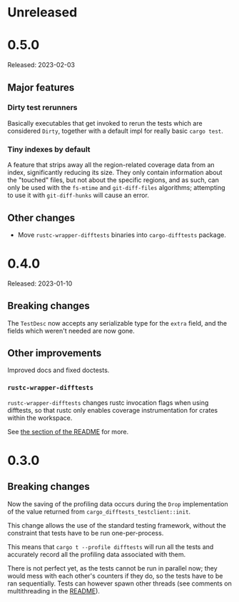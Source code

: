 # Unreleased

# 0.5.0

Released: 2023-02-03

## Major features

### Dirty test rerunners

Basically executables that get invoked to rerun the tests which
are considered `Dirty`, together with a default impl for really
basic `cargo test`.

### Tiny indexes by default

A feature that strips away all the region-related coverage data
from an index, significantly reducing its size. They only contain
information about the "touched" files, but not about the specific
regions, and as such, can only be used with the `fs-mtime` and
`git-diff-files` algorithms; attempting to use it with `git-diff-hunks`
will cause an error.

## Other changes

- Move `rustc-wrapper-difftests` binaries into `cargo-difftests` package.

# 0.4.0

Released: 2023-01-10

## Breaking changes

The `TestDesc` now accepts any serializable type for the `extra` field,
and the fields which weren't needed are now gone.

## Other improvements

Improved docs and fixed doctests.

### `rustc-wrapper-difftests`

`rustc-wrapper-difftests` changes rustc invocation flags when
using difftests, so that rustc only enables coverage
instrumentation for crates within the workspace.

See [the section of the README](README.md#rustc-wrapper-difftests) for more.

# 0.3.0

## Breaking changes
Now the saving of the profiling data occurs during the `Drop`
implementation of the value returned from
`cargo_difftests_testclient::init`.

This change allows the use of the standard testing framework,
without the constraint that tests have to be run one-per-process.

This means that `cargo t --profile difftests` will run all the tests
and accurately record all the profiling data associated with them.

There is not perfect yet, as the tests cannot be run in parallel now;
they would mess with each other's counters if they do, so the tests
have to be ran sequentially. Tests can however spawn other threads 
(see comments on multithreading in the [README](README.md)).
